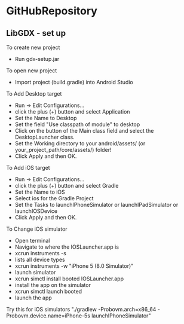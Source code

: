 # GitHubRepository

LibGDX - set up
--------------------------

To create new project
- Run gdx-setup.jar


To open new project
- Import project (build.gradle) into Android Studio

To Add Desktop target
- Run -> Edit Configurations...
- click the plus (+) button and select Application
- Set the Name to Desktop
- Set the field "Use classpath of module" to desktop
- Click on the button of the Main class field and select the DesktopLauncher class. 
- Set the Working directory to your android/assets/ (or your_project_path/core/assets/) folder! 
- Click Apply and then OK.

To Add iOS target
- Run -> Edit Configurations...
- click the plus (+) button and select Gradle
- Set the Name to iOS
- Select ios for the Gradle Project
- Set the Tasks to launchIPhoneSimulator or launchIPadSimulator or launchIOSDevice
- Click Apply and then OK.

To Change iOS simulator
- Open terminal
- Navigate to where the IOSLauncher.app is
- xcrun instruments -s
- lists all device types
- xcrun instruments -w "iPhone 5 (8.0 Simulator)"
- launch simulator
- xcrun simctl install booted IOSLauncher.app 
- install the app on the simulator
- xcrun simctl launch booted <app identifier or bundle id>
- launch the app

Try this for iOS simulators
"./gradlew -Probovm.arch=x86_64 -Probovm.device.name=iPhone-5s launchIPhoneSimulator"